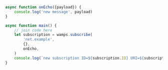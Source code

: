 <script>
import '~/styles/code.scss'
</script>

```js
async function onEcho({payload}) {
    console.log('new message', payload)
}

async function main() {
    // join code here
    let subscription = wamps.subscribe(
        'net.example',
        {},
        onEcho,
    )
    console.log(`new subscription ID=${subscription.ID} URI=${subscription.URI}`)
}
```
